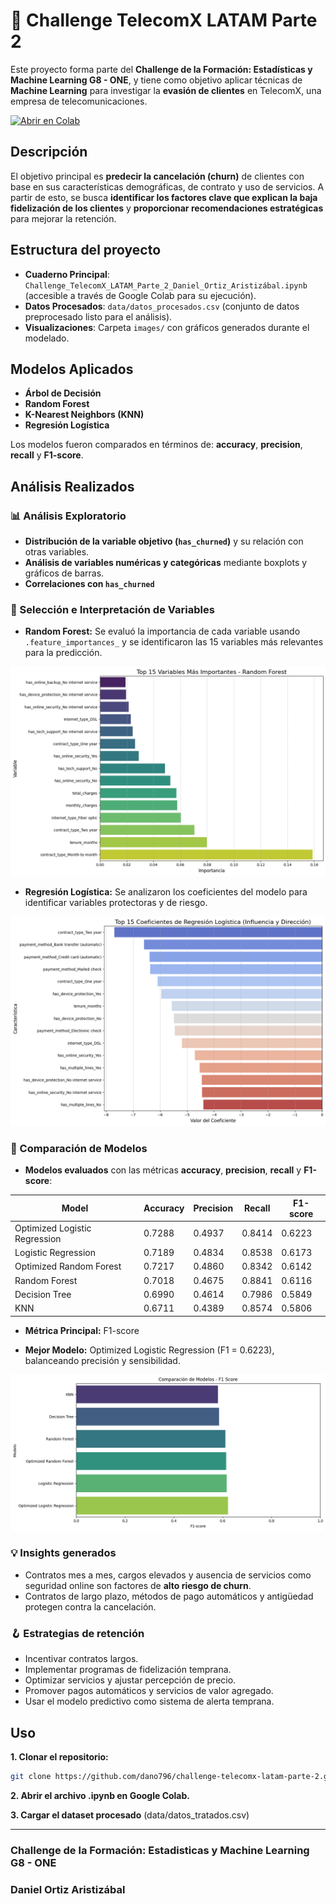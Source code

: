 # 📡 Challenge TelecomX LATAM Parte 2

Este proyecto forma parte del **Challenge de la Formación: Estadísticas y Machine Learning G8 - ONE**, y tiene como objetivo aplicar técnicas de **Machine Learning** para investigar la **evasión de clientes** en TelecomX, una empresa de telecomunicaciones.

[![Abrir en Colab](https://colab.research.google.com/assets/colab-badge.svg)](https://colab.research.google.com/drive/1p5NQkiSJm47ZPxECKqzDyjiwPcaPo4BO?usp=sharing)

## Descripción

El objetivo principal es **predecir la cancelación (churn)** de clientes con base en sus características demográficas, de contrato y uso de servicios. A partir de esto, se busca **identificar los factores clave que explican la baja fidelización de los clientes** y **proporcionar recomendaciones estratégicas** para mejorar la retención.

## Estructura del proyecto

- **Cuaderno Principal**: `Challenge_TelecomX_LATAM_Parte_2_Daniel_Ortiz_Aristizábal.ipynb` (accesible a través de Google Colab para su ejecución).
- **Datos Procesados**: `data/datos_procesados.csv` (conjunto de datos preprocesado listo para el análisis).
- **Visualizaciones**: Carpeta `images/` con gráficos generados durante el modelado.

## Modelos Aplicados

- **Árbol de Decisión**
- **Random Forest**
- **K-Nearest Neighbors (KNN)**
- **Regresión Logística**

Los modelos fueron comparados en términos de: **accuracy**, **precision**, **recall** y **F1-score**.

## Análisis Realizados

### 📊 Análisis Exploratorio

- **Distribución de la variable objetivo (`has_churned`)** y su relación con otras variables.
- **Análisis de variables numéricas y categóricas** mediante boxplots y gráficos de barras.
- **Correlaciones con `has_churned`**

### 🔎 Selección e Interpretación de Variables

- **Random Forest:** Se evaluó la importancia de cada variable usando `.feature_importances_` y se identificaron las 15 variables más relevantes para la predicción.

![Top 15 Variables - Random Forest](images/importancia_variables_rf.png)

- **Regresión Logística:** Se analizaron los coeficientes del modelo para identificar variables protectoras y de riesgo.

![Top 15 Coeficientes - Regresión Logística](images/coeficientes_lr.png)

### 🤖 Comparación de Modelos

- **Modelos evaluados** con las métricas **accuracy**, **precision**, **recall** y **F1-score**:

| Model                         | Accuracy | Precision | Recall | F1-score |
| ----------------------------- | -------- | --------- | ------ | -------- |
| Optimized Logistic Regression | 0.7288   | 0.4937    | 0.8414 | 0.6223   |
| Logistic Regression           | 0.7189   | 0.4834    | 0.8538 | 0.6173   |
| Optimized Random Forest       | 0.7217   | 0.4860    | 0.8342 | 0.6142   |
| Random Forest                 | 0.7018   | 0.4675    | 0.8841 | 0.6116   |
| Decision Tree                 | 0.6990   | 0.4614    | 0.7986 | 0.5849   |
| KNN                           | 0.6711   | 0.4389    | 0.8574 | 0.5806   |

- **Métrica Principal:** F1-score

- **Mejor Modelo:** Optimized Logistic Regression (F1 = 0.6223), balanceando precisión y sensibilidad.

![Comparación de Modelos - F1 Score](images/comparacion_modelos.png)

### 💡 Insights generados

- Contratos mes a mes, cargos elevados y ausencia de servicios como seguridad online son factores de **alto riesgo de churn**.
- Contratos de largo plazo, métodos de pago automáticos y antigüedad protegen contra la cancelación.

### 🪝 Estrategias de retención

- Incentivar contratos largos.
- Implementar programas de fidelización temprana.
- Optimizar servicios y ajustar percepción de precio.
- Promover pagos automáticos y servicios de valor agregado.
- Usar el modelo predictivo como sistema de alerta temprana.

## Uso

**1. Clonar el repositorio:**

```bash
git clone https://github.com/dano796/challenge-telecomx-latam-parte-2.git
```

**2. Abrir el archivo .ipynb en Google Colab.**

**3. Cargar el dataset procesado** (data/datos_tratados.csv)

---

### Challenge de la Formación: Estadisticas y Machine Learning G8 - ONE

### Daniel Ortiz Aristizábal
